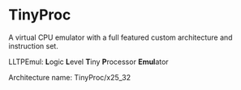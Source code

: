 # TinyProc
A virtual CPU emulator with a full featured custom architecture and instruction set.

LLTPEmul:
**L**ogic **L**evel **T**iny **P**rocessor **Emul**ator

Architecture name:
TinyProc/x25_32